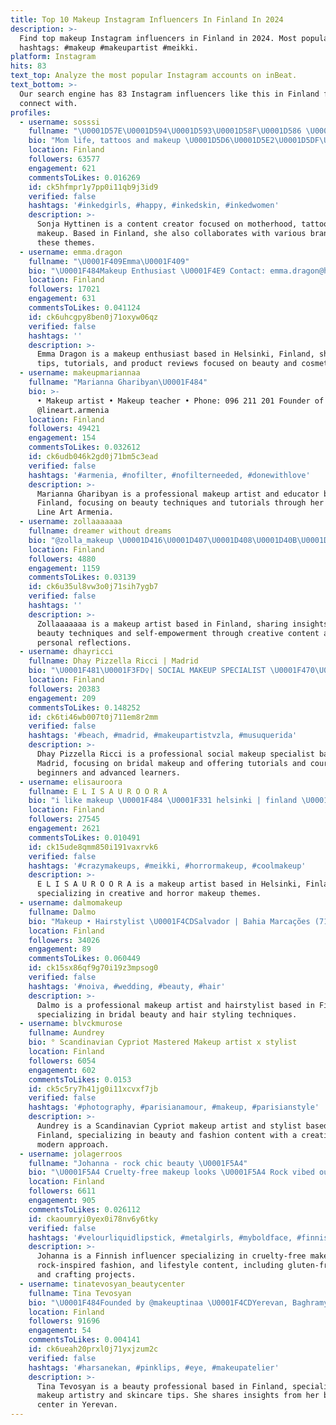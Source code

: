 ```yaml
---
title: Top 10 Makeup Instagram Influencers In Finland In 2024
description: >-
  Find top makeup Instagram influencers in Finland in 2024. Most popular
  hashtags: #makeup #makeupartist #meikki.
platform: Instagram
hits: 83
text_top: Analyze the most popular Instagram accounts on inBeat.
text_bottom: >-
  Our search engine has 83 Instagram influencers like this in Finland for you to
  connect with.
profiles:
  - username: sosssi
    fullname: "\U0001D57E\U0001D594\U0001D593\U0001D58F\U0001D586 \U0001D573\U0001D59E\U0001D599\U0001D599\U0001D58E\U0001D593\U0001D58A\U0001D593 (\U0001D57A\U0001D58B\U0001D58B\U0001D58E\U0001D588\U0001D58E\U0001D586\U0001D591)"
    bio: "Mom life, tattoos and makeup \U0001D5D6\U0001D5E2\U0001D5DF\U0001D5DF\U0001D5D4\U0001D5D5\U0001D5E6 | sosssi.hyttinen@gmail.com \U0001D7F7\U0001D7FF\U0001D7FF\U0001D7F8, \U0001D675\U0001D678\U0001D67D \U0001D494\U0001D489\U0001D486 /\U0001D489\U0001D486\U0001D493 Tattoo account @sosssink"
    location: Finland
    followers: 63577
    engagement: 621
    commentsToLikes: 0.016269
    id: ck5hfmpr1y7pp0i11qb9j3id9
    verified: false
    hashtags: '#inkedgirls, #happy, #inkedskin, #inkedwomen'
    description: >-
      Sonja Hyttinen is a content creator focused on motherhood, tattoos, and
      makeup. Based in Finland, she also collaborates with various brands in
      these themes.
  - username: emma.dragon
    fullname: "\U0001F409Emma\U0001F409"
    bio: "\U0001F484Makeup Enthusiast \U0001F4E9 Contact: emma.dragon@hotmail.com \U0001F4CDHelsinki, Finland"
    location: Finland
    followers: 17021
    engagement: 631
    commentsToLikes: 0.041124
    id: ck6uhcgpy8ben0j71oxyw06qz
    verified: false
    hashtags: ''
    description: >-
      Emma Dragon is a makeup enthusiast based in Helsinki, Finland, sharing
      tips, tutorials, and product reviews focused on beauty and cosmetics.
  - username: makeupmariannaa
    fullname: "Marianna Gharibyan\U0001F484"
    bio: >-
      • Makeup artist • Makeup teacher • Phone: 096 211 201 Founder of
      @lineart.armenia
    location: Finland
    followers: 49421
    engagement: 154
    commentsToLikes: 0.032612
    id: ck6udb046k2gd0j71bm5c3ead
    verified: false
    hashtags: '#armenia, #nofilter, #nofilterneeded, #donewithlove'
    description: >-
      Marianna Gharibyan is a professional makeup artist and educator based in
      Finland, focusing on beauty techniques and tutorials through her platform,
      Line Art Armenia.
  - username: zollaaaaaaa
    fullname: dreamer without dreams
    bio: "@zolla_makeup \U0001D416\U0001D407\U0001D408\U0001D40B\U0001D404 \U0001D418\U0001D40E\U0001D414 \U0001D403\U0001D40E\U0001D414\U0001D401\U0001D413 \U0001D418\U0001D40E\U0001D414\U0001D411\U0001D412\U0001D404\U0001D40B\U0001D405, \U0001D412\U0001D40E\U0001D40C\U0001D404\U0001D40E\U0001D40D\U0001D404 \U0001D408\U0001D412 \U0001D400\U0001D405\U0001D411\U0001D400\U0001D408\U0001D403 \U0001D40E\U0001D405 \U0001D418\U0001D40E\U0001D414\U0001D411 \U0001D40F\U0001D40E\U0001D413\U0001D404\U0001D40D\U0001D413\U0001D408\U0001D400\U0001D40B. ситнице. \U0001F1F7\U0001F1F8\U0001F1F7\U0001F1F8\U0001F1F7\U0001F1F8"
    location: Finland
    followers: 4880
    engagement: 1159
    commentsToLikes: 0.03139
    id: ck6u35ul8vw3o0j71sih7ygb7
    verified: false
    hashtags: ''
    description: >-
      Zollaaaaaaa is a makeup artist based in Finland, sharing insights on
      beauty techniques and self-empowerment through creative content and
      personal reflections.
  - username: dhayricci
    fullname: Dhay Pizzella Ricci | Madrid
    bio: "\U0001F481\U0001F3FD‍♀️| SOCIAL MAKEUP SPECIALIST \U0001F470\U0001F3FC|BRIDAL MAKEUP \U0001F469\U0001F3FC‍\U0001F393| CURSOS - INICIANTE \U0001F9D1\U0001F3FC‍\U0001F3A8|PERFECCIONAMIENTO Tutoriales y más... \U0001F48C|Agenda⬇️"
    location: Finland
    followers: 20383
    engagement: 209
    commentsToLikes: 0.148252
    id: ck6ti46wb007t0j711em8r2mm
    verified: false
    hashtags: '#beach, #madrid, #makeupartistvzla, #musuquerida'
    description: >-
      Dhay Pizzella Ricci is a professional social makeup specialist based in
      Madrid, focusing on bridal makeup and offering tutorials and courses for
      beginners and advanced learners.
  - username: elisauroora
    fullname: E L I S A U R O O R A
    bio: "i like makeup \U0001F484 \U0001F331 helsinki | finland \U0001F4EE elisa.pesola@gmail.com @elpesola"
    location: Finland
    followers: 27545
    engagement: 2621
    commentsToLikes: 0.010491
    id: ck15ude8qmm850i191vaxrvk6
    verified: false
    hashtags: '#crazymakeups, #meikki, #horrormakeup, #coolmakeup'
    description: >-
      E L I S A U R O O R A is a makeup artist based in Helsinki, Finland,
      specializing in creative and horror makeup themes.
  - username: dalmomakeup
    fullname: Dalmo
    bio: "Makeup • Hairstylist⁣ \U0001F4CDSalvador | Bahia⁣ Marcações (71) 99101-3644 • \U0001F1E7\U0001F1F7 @trusslovers @trusssalvador Team"
    location: Finland
    followers: 34026
    engagement: 89
    commentsToLikes: 0.060449
    id: ck15sx86qf9g70i19z3mpsog0
    verified: false
    hashtags: '#noiva, #wedding, #beauty, #hair'
    description: >-
      Dalmo is a professional makeup artist and hairstylist based in Finland,
      specializing in bridal beauty and hair styling techniques.
  - username: blvckmurose
    fullname: Aundrey
    bio: ° Scandinavian Cypriot Mastered Makeup artist x stylist
    location: Finland
    followers: 6054
    engagement: 602
    commentsToLikes: 0.0153
    id: ck5c5ry7h41jg0i11xcvxf7jb
    verified: false
    hashtags: '#photography, #parisianamour, #makeup, #parisianstyle'
    description: >-
      Aundrey is a Scandinavian Cypriot makeup artist and stylist based in
      Finland, specializing in beauty and fashion content with a creative and
      modern approach.
  - username: jolagerroos
    fullname: "Johanna - rock chic beauty \U0001F5A4"
    bio: "\U0001F5A4 Cruelty-free makeup looks \U0001F5A4 Rock vibed outfits \U0001F5A4 Occasionally posting about cats, gluten-free food and crafts of all sorts \U0001F5A4 Aspiring blogger"
    location: Finland
    followers: 6611
    engagement: 905
    commentsToLikes: 0.026112
    id: ckaoumryi0yex0i78nv6y6tky
    verified: false
    hashtags: '#velourliquidlipstick, #metalgirls, #myboldface, #finnishmakeupartist'
    description: >-
      Johanna is a Finnish influencer specializing in cruelty-free makeup,
      rock-inspired fashion, and lifestyle content, including gluten-free food
      and crafting projects.
  - username: tinatevosyan_beautycenter
    fullname: Tina Tevosyan
    bio: "\U0001F484Founded by @makeuptinaa \U0001F4CDYerevan, Baghramyan 85 Marketing \U0001F4F1 +374 98 908264 \U0001F447\U0001F3FCJoin our FB page"
    location: Finland
    followers: 91696
    engagement: 54
    commentsToLikes: 0.004141
    id: ck6ueah20prxl0j71yxjzum2c
    verified: false
    hashtags: '#harsanekan, #pinklips, #eye, #makeupatelier'
    description: >-
      Tina Tevosyan is a beauty professional based in Finland, specializing in
      makeup artistry and skincare tips. She shares insights from her beauty
      center in Yerevan.
---
```



